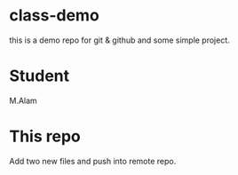# class-demo
this is a demo repo for git &amp; github and some simple project.

# Student 
M.Alam
# This repo
Add two new files and push into remote repo.